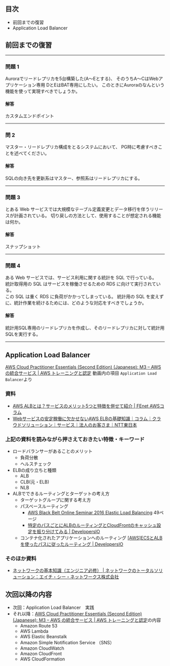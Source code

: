 ## 目次

-   前回までの復習
-   Application Load Balancer

## 前回までの復習

---

### 問題 1

Auroraでリードレプリカを5台構築した(A～Eとする)、 そのうちA～CはWebアプリケーション専用
DとEはBAT専用にしたい。
このときにAuroraのなんという機能を使って実現すべきでしょうか。

#### 解答

カスタムエンドポイント

---

### 問 2

マスター・リードレプリカ構成をとるシステムにおいて、
PG時に考慮すべきことを述べてください。

#### 解答

SQLの向き先を更新系はマスター、参照系はリードレプリカにする。

---

### 問題 3

とある Web サービスでは大規模なテーブル定義変更とデータ移行を伴うリリースが計画されている。 切り戻しの方法として、使用することが想定される機能は何か。

#### 解答

スナップショット

---

### 問題 4

ある Web サービスでは、サービス利用に関する統計を SQL で行っている。  
統計取得用の SQL はサービスを稼働させるための RDS に向けて実行されている。  
この SQL は重く RDS に負荷がかかってしまっている。
統計用の SQL を変えずに、統計作業を続けるためには、どのような対応をすべきでしょうか。

#### 解答

統計用SQL専用のリードレプリカを作成し、そのリードレプリカに対して統計用SQLを実行する。  

---

## Application Load Balancer

[AWS Cloud Practitioner Essentials (Second Edition) (Japanese): M3 – AWS の統合サービス | AWS トレーニングと認定](https://www.aws.training/Details/eLearning?id=34402) 動画内の項目 `Application Load Balancer`より

### 資料

-  [AWS ALBとは？サービスのメリット5つと特徴を併せて紹介 | FEnet AWSコラム](https://www.fenet.jp/aws/column/aws-beginner/282/)
-  [Webサービスの安定稼働に欠かせないAWS ELBの基礎知識｜コラム｜クラウドソリューション｜サービス｜法人のお客さま｜NTT東日本](https://business.ntt-east.co.jp/content/cloudsolution/column-32.html)

### 上記の資料を読みながら押さえておきたい特徴・キーワード

-   ロードバランサーがあることのメリット
    -   負荷分散
    -   ヘルスチェック
-   ELBの成り立ちと種類
    -   ALB
    -   CLB(元・ELB)
    -   NLB
-   ALBでできるルーティングとターゲットの考え方
    -   ターゲットグループに関する考え方
    -   パスベースルーティング
        -  [AWS Black Belt Online Seminar 2016 Elastic Load Balancing](https://www.slideshare.net/AmazonWebServicesJapan/aws-black-belt-online-seminar-2016-elastic-load-balancing) 49ページ
        -   [特定のパスごとにALBのルーティングとCloudFrontのキャッシュ設定を振り分けてみる | DevelopersIO](https://dev.classmethod.jp/articles/alb-cloudfront-path-routing/)
    -   コンテナ化されたアプリケーションへのルーティング [[AWS]ECSとALBを使ったパスに従ったルーティング | DevelopersIO](https://dev.classmethod.jp/articles/ecs-alb-routing/)

### そのほか資料

-   [ネットワークの基本知識（エンジニア必修） | ネットワークのトータルソリューション：エイチ・シー・ネットワークス株式会社](https://www.hcnet.co.jp/column/04.html)

## 次回以降の内容

-   次回：Application Load Balancer　実践
-   それ以降：[AWS Cloud Practitioner Essentials (Second Edition) (Japanese): M3 – AWS の統合サービス | AWS トレーニングと認定](https://www.aws.training/Details/eLearning?id=34402)の内容
    -   Amazon Route 53
    -   AWS Lambda
    -   AWS Elastic Beanstalk
    -   Amazon Simple Notification Service （SNS）
    -   Amazon CloudWatch
    -   Amazon CloudFront
    -   AWS CloudFormation
